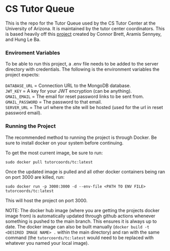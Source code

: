 # CS Tutor Queue
This is the repo for the Tutor Queue used by the CS Tutor Center at the University of Arizona. It is maintained by the tutor center coordinators. This is based heavily off this [project](https://github.com/connorbrett/tutor-queue) created by Connor Brett, Aramis Sennyey, and Hung Le Ba.

### Enviroment Variables
To be able to run this project, a .env file needs to be added to the server directory with credentials. The following is the environment variables the project expects:
<br>
<br>
`DATABASE_URL` = Connection URL to the MongoDB database.
<br>
`JWT_KEY` = A key for your JWT encryption (can be anything).
<br>
`GMAIL_EMAIL` = The email for reset password links to be sent from.
<br>
`GMAIL_PASSWORD` = The password to that email.
<br>
`SERVER_URL` = The url where the site will be hosted (used for the url in reset password email).

### Running the Project
The recommended method to running the project is through Docker. Be sure to install docker on your system before continuing.

To get the most current image, be sure to run:

`sudo docker pull tutorcoords/tc:latest` 

Once the updated image is pulled and all other docker containers being ran on port 3000 are killed, run:

`sudo docker run -p 3000:3000 -d --env-file <PATH TO ENV FILE>  tutorcoords/tc:latest`

This will host the project on port 3000.

NOTE: The docker hub image (where you are getting the projects docker image from) is automatically updated through github actions whenever something is pushed to the main branch. This ensures it is always up to date. The docker image can also be built manually (`docker build -t <DESIRED IMAGE NAME> .` within the main directory) and ran with the same command (the `tutorcoords/tc:latest` would need to be replaced with whatever you named your local image).
